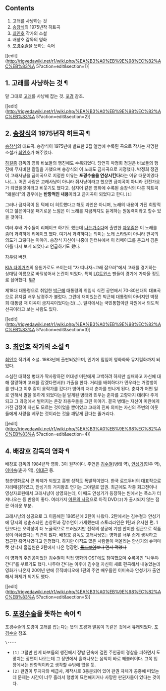 ## Contents

    

1. 고래를 사냥하는 것 
2. [송창식](%EC%86%A1%EC%B0%BD%EC%8B%9D.md)의 1975년작 히트곡 
3. [최인호](%EC%B5%9C%EC%9D%B8%ED%98%B8.md) 작가의 소설 
4. 배창호 감독의 영화 
5. [포경수술](%ED%8F%AC%EA%B2%BD%EC%88%98%EC%88%A0.md)을 뜻하는 속어 

[[edit](http://rigvedawiki.net/r1/wiki.php/%EA%B3%A0%EB%9E%98%EC%82%AC%EB%83%A
5?action=edit&section=1)]

## 1. 고래를 사냥하는 것 ¶

말 그대로 [고래](%EA%B3%A0%EB%9E%98.md)를 사냥해 잡는 것. [포경](%ED%8F%AC%EA%B2%BD.md)
참조.

  

[[edit](http://rigvedawiki.net/r1/wiki.php/%EA%B3%A0%EB%9E%98%EC%82%AC%EB%83%A
5?action=edit&section=2)]

## 2. [송창식](%EC%86%A1%EC%B0%BD%EC%8B%9D.md)의 1975년작 히트곡 ¶

  

[송창식](%EC%86%A1%EC%B0%BD%EC%8B%9D.md)의 대표곡. 송창식이 1975년에 발표한 2집 앨범에 수록된 곡으로
작사는 저명한 소설가 [최인호](%EC%B5%9C%EC%9D%B8%ED%98%B8.md)가 해주었다.

  

[하길종](%ED%95%98%EA%B8%B8%EC%A2%85.md) 감독의 영화 바보들의 행진에도 수록되었다. 당연히 박정희 정권은
바보들의 행진에 무자비한 칼질을 가했으며 송창식의 이 노래도 금지곡으로 지정했다. 박정희 정권이 고래사냥을 금지곡으로 지정한 이유는
**포경수술을 연상시킨다**라는 이유 때문이였다나(...). 어떤 사람은 고래사냥이 아니라 쥐사냥이라고 했으면 금지곡이 아니라 건전가요가
되었을것이라고 비웃기도 했다고. 심지어 같은 영화에 수록된 송창식의 다른 히트곡 "왜불러"의 경우에는 **반항적인 내용**이라고 금지곡이
되었다고 한다.`[1]`

  

그러나 금지곡이 된 덕에 더 히트했다고 해도 과언은 아니며, 노래의 내용이 가진 희망적이고 젊은이다운 패기로운 느낌은 이 노래를 지금까지도
듣게하는 원동력이라고 할수 있을 것이다.

  

여러 후배 가수들이 리메이크 하기도 했는데 [나는가수다](%EB%82%98%EB%8A%94%20%EA%B0%80%EC%88%98%EB%8B%A4.md)에 출연한
[자우림](%EC%9E%90%EC%9A%B0%EB%A6%BC.md)은 이 노래를 좀더 과격하게 리메이크 했다. 여기서 과격하다는 의미는
노래 스타일이 아니라 편곡의 의도가 그렇다는 이야기. 송창식 자신이 나중에 인터뷰에서 이 리메이크를 듣고서 김윤아를 다시 보게 되었다고
언급하기도 했다.

  

  

[자우림](%EC%9E%90%EC%9A%B0%EB%A6%BC.md) 버전.

  

[KIA 타이거즈](KIA%20%ED%83%80%EC%9D%B4%EA%B1%B0%EC%A6%88.md)의 응원가로도 쓰이는데 "자
떠나자~고래 잡으러"에서 고래를 경기하는 상대팀 이름으로 바꿔넣어서 논란이 되었다. 특히 [LG트윈스](LG%20%ED%8A%B8%EC%9C%88%EC%8A%A4.md) 팬들이 경기에 가까울 정도로 싫어했다.
<del>[뭐?](%EA%B0%95%EC%9B%90%20FC.md)</del>

  

제18대 대통령으로 취임한 [박근혜](%EB%B0%95%EA%B7%BC%ED%98%9C.md) 대통령의 취임식 식전 공연에서
70-80년대의 대표곡으로 뮤지컬 배우 남경주가 불렀다. 그런데 재미있는건 박근혜 대통령의 아버지인 박정희 대통령 때 이곡이
금지곡이었다는것(...). 일각에서는 국민통합이란 차원에서 의도적 선곡이라고 보는 사람도 있다.

  

[[edit](http://rigvedawiki.net/r1/wiki.php/%EA%B3%A0%EB%9E%98%EC%82%AC%EB%83%A
5?action=edit&section=3)]

## 3. [최인호](%EC%B5%9C%EC%9D%B8%ED%98%B8.md) 작가의 소설 ¶

[최인호](%EC%B5%9C%EC%9D%B8%ED%98%B8.md) 작가의 소설. 1983년에 출판되었으며, 인기에 힘입어 영화화와
뮤지컬화까지 되었다.

  

소심한 대학생 병태가 짝사랑하던 여대생 미란에게 고백하려 하지만 실패하고 자신에 대해 절망하며 고래를 잡겠다면서(!) 가출을 한다. 거리를
배회하다가 민우라는 거렁뱅이를 만나고 이후 같이 윤락가를 갔다가 벙어리 처녀 춘자를 만나게 된다. 춘자가 어떤 일로 인해서 말을 못하게
되었다는걸 알게된 병태와 민우는 춘자를 고향까지 데려다 주게 되고 그 과정에서 벌어지는 온갖 좌충우돌을 그린 이야기. 결국 병태는 자신이
미란에게 가진 감정이 자신도 모르는 것이었을 뿐이었고 고래의 진짜 의미는 자신의 주변의 이웃들에게 사랑을 베푸는 것이라는 것을 깨닫게 된다는
줄거리다.

  

[[edit](http://rigvedawiki.net/r1/wiki.php/%EA%B3%A0%EB%9E%98%EC%82%AC%EB%83%A
5?action=edit&section=4)]

## 4. 배창호 감독의 영화 ¶

배창호 감독의 1984년작 영화. 3이 원작이다. 주연은 [김수철](%EA%B9%80%EC%88%98%EC%B2%A0.md)(병태
역), [안성기](%EC%95%88%EC%84%B1%EA%B8%B0.md)(민우 역),
[이미숙](%EC%9D%B4%EB%AF%B8%EC%88%99.md)(춘자 역),
[이대근](%EC%9D%B4%EB%8C%80%EA%B7%BC.md) 등.

  

청춘영화로서 큰 화제가 되었고 흥행 성적도 폭발적이었다. 한국 로드무비의 대표작으로 자리매김하였고, 안성기의 거지왕초 연기는 그야말로 압권.
최근에도 각종 회고전이나 영상자료원에서 고래사냥이 상영되는데, 이 때도 안성기가 등장하는 씬에서는 폭소가 터져나오는 등 반응이 좋다.
여러가지 [어른의 사정](%EC%96%B4%EB%A5%B8%EC%9D%98%20%EC%82%AC%EC%A0%95.md)으로 아직
DVD`[2]`가 출시되지 않는 점은 아쉬운 부분.

  

고래사냥의 성공으로 그 이듬해인 1985년에 2탄이 나왔다. 2탄에서는 김수철과 안성기에 당시의 청춘스타인 손창민과 강수연이 가세했는데
스토리라인은 1탄과 유사한 편. 1탄보다는 오락성이 더 노골적으로 드러났지만 전작의 성공에 기댄 안이한 접근으로 작품성이 아쉬웠다는 의견이
많다. 배창호 감독도 고래사냥2는 영화를 너무 쉽게 생각하고 접근한 흑역사였다고 인정했다. 하지만 아직도 많은 사람들이 떠올리는 안성기의
슈퍼마켓 산낙지 흡입씬은 2탄에서 나온 명장면. <del>[올드보이](%EC%98%AC%EB%93%9C%EB%B3%B4%EC%9D%B4%282003%EB%85%84%20%EC%98%81%ED%99%94%29.md)보다 먼저 먹었다</del>

  

이 영화의 주인공이었던 김수철이 직접 영화의 OST에도 참여했으며 수록곡인 "나두야 간다"를 부르기도 했다. 나두야 간다는 이후에 김수철
자신이 새로 편곡해서 내놓았는데 영화가 나온지 20여년 만에 뮤직비디오에 1편의 주연 배우들인 이미숙과 안성기가 출연해서 화제가 되기도
했다.

  

  

[[edit](http://rigvedawiki.net/r1/wiki.php/%EA%B3%A0%EB%9E%98%EC%82%AC%EB%83%A
5?action=edit&section=5)]

## 5. [포경수술](%ED%8F%AC%EA%B2%BD%EC%88%98%EC%88%A0.md)을 뜻하는 속어 ¶

포경수술의 포경이 고래를 잡는다는 뜻의 포경과 발음이 똑같은 것에서 유래되었다.
[포경수술](%ED%8F%AC%EA%B2%BD%EC%88%98%EC%88%A0.md) 참조.

  

`\----`

  * `[1]` 그럴만 한게 바보들의 행진에서 장발 단속에 걸린 주인공이 경찰을 피하면서 도망치는 장면이 나오는데 그 장면에서 흘러나오는 음악이 바로 왜불러이다. 그쪽 입장에서는 반항적이라고 생각할 수밖에 없을 듯.
  * `[2]` 판권이 투자자와 배급사, 제작사로 3등분되어 있어 판권 자체가 공중에 떠있는데 문제는 시간이 너무 흘러서 행방이 묘연해지거나 사망한 판권자들이 있다는 것이다.

